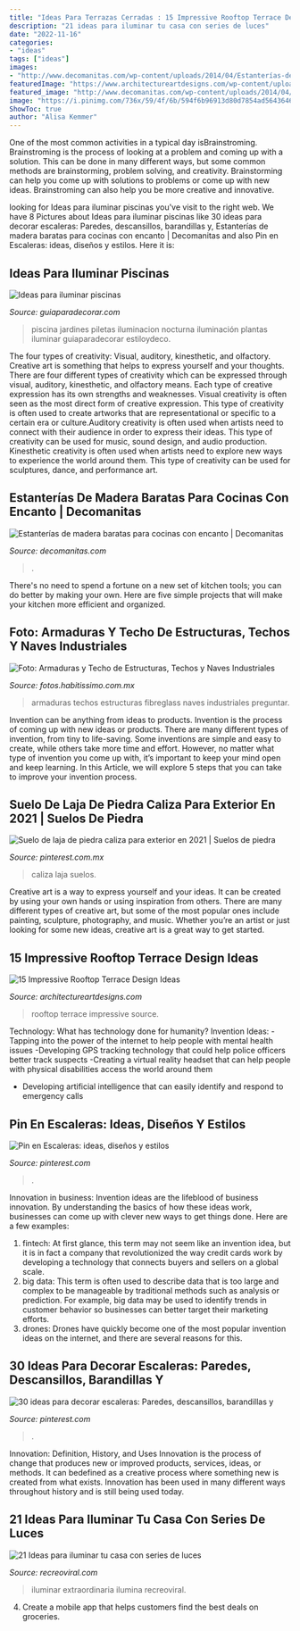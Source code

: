```yaml
---
title: "Ideas Para Terrazas Cerradas : 15 Impressive Rooftop Terrace Design Ideas"
description: "21 ideas para iluminar tu casa con series de luces"
date: "2022-11-16"
categories:
- "ideas"
tags: ["ideas"]
images:
- "http://www.decomanitas.com/wp-content/uploads/2014/04/Estanterías-de-madera-baratas-con-escuadras-para-cocinas-con-encanto-1.jpg"
featuredImage: "https://www.architectureartdesigns.com/wp-content/uploads/2015/02/287-630x420.jpg"
featured_image: "http://www.decomanitas.com/wp-content/uploads/2014/04/Estanterías-de-madera-baratas-con-escuadras-para-cocinas-con-encanto-1.jpg"
image: "https://i.pinimg.com/736x/59/4f/6b/594f6b96913d80d7854ad56436468cd6.jpg"
ShowToc: true
author: "Alisa Kemmer"
---
```



One of the most common activities in a typical day isBrainstroming. Brainstroming is the process of looking at a problem and coming up with a solution. This can be done in many different ways, but some common methods are brainstorming, problem solving, and creativity. Brainstorming can help you come up with solutions to problems or come up with new ideas. Brainstroming can also help you be more creative and innovative.

	

		
looking for Ideas para iluminar piscinas you've visit to the right web. We have 8 Pictures about Ideas para iluminar piscinas like 30 ideas para decorar escaleras: Paredes, descansillos, barandillas y, Estanterías de madera baratas para cocinas con encanto | Decomanitas and also Pin en Escaleras: ideas, diseños y estilos. Here it is:
		
    
## Ideas Para Iluminar Piscinas

<img loading=lazy src="https://www.guiaparadecorar.com/wp-content/uploads/2013/06/iluminacion-nocturna-de-piscinas-05-480x324.jpg" onerror="this.onerror=null;this.src='https://tse1.mm.bing.net/th?id=OIP.p6BsDG6EkdVhLPrOsyz0sgHaE_&amp;pid=15.1';" alt="Ideas para iluminar piscinas">

_Source: guiaparadecorar.com_

>piscina jardines piletas iluminacion nocturna iluminación plantas iluminar guiaparadecorar estiloydeco. 

	

The four types of creativity: Visual, auditory, kinesthetic, and olfactory.
Creative art is something that helps to express yourself and your thoughts. There are four different types of creativity which can be expressed through visual, auditory, kinesthetic, and olfactory means. Each type of creative expression has its own strengths and weaknesses. Visual creativity is often seen as the most direct form of creative expression. This type of creativity is often used to create artworks that are representational or specific to a certain era or culture.Auditory creativity is often used when artists need to connect with their audience in order to express their ideas. This type of creativity can be used for music, sound design, and audio production. Kinesthetic creativity is often used when artists need to explore new ways to experience the world around them. This type of creativity can be used for sculptures, dance, and performance art.

    
## Estanterías De Madera Baratas Para Cocinas Con Encanto | Decomanitas

<img loading=lazy src="http://www.decomanitas.com/wp-content/uploads/2014/04/Estanterías-de-madera-baratas-con-escuadras-para-cocinas-con-encanto-1.jpg" onerror="this.onerror=null;this.src='https://tse3.mm.bing.net/th?id=OIP.Lz9yKpRqqHh6pHv0TcH32QAAAA&amp;pid=15.1';" alt="Estanterías de madera baratas para cocinas con encanto | Decomanitas">

_Source: decomanitas.com_

>. 

	

There's no need to spend a fortune on a new set of kitchen tools; you can do better by making your own. Here are five simple projects that will make your kitchen more efficient and organized.

    
## Foto: Armaduras Y Techo De Estructuras, Techos Y Naves Industriales

<img loading=lazy src="https://mx.habcdn.com/photos/project/medium/armaduras-y-techo-154545.jpg" onerror="this.onerror=null;this.src='https://tse3.mm.bing.net/th?id=OIP.6BZIAbQR2SbzjWdwlMJZNwAAAA&amp;pid=15.1';" alt="Foto: Armaduras y Techo de Estructuras, Techos y Naves Industriales">

_Source: fotos.habitissimo.com.mx_

>armaduras techos estructuras fibreglass naves industriales preguntar. 

	

Invention can be anything from ideas to products.
Invention is the process of coming up with new ideas or products. There are many different types of invention, from tiny to life-saving. Some inventions are simple and easy to create, while others take more time and effort. However, no matter what type of invention you come up with, it’s important to keep your mind open and keep learning. In this Article, we will explore 5 steps that you can take to improve your invention process.

    
## Suelo De Laja De Piedra Caliza Para Exterior En 2021 | Suelos De Piedra

<img loading=lazy src="https://i.pinimg.com/736x/34/e1/cb/34e1cbfe88c3742fca439c2d32c58f0a.jpg" onerror="this.onerror=null;this.src='https://tse3.mm.bing.net/th?id=OIP.NzPtLzih5ffgv_fhSkEXKgHaJ3&amp;pid=15.1';" alt="Suelo de laja de piedra caliza para exterior en 2021 | Suelos de piedra">

_Source: pinterest.com.mx_

>caliza laja suelos. 

	

Creative art is a way to express yourself and your ideas. It can be created by using your own hands or using inspiration from others. There are many different types of creative art, but some of the most popular ones include painting, sculpture, photography, and music. Whether you’re an artist or just looking for some new ideas, creative art is a great way to get started.

    
## 15 Impressive Rooftop Terrace Design Ideas

<img loading=lazy src="https://www.architectureartdesigns.com/wp-content/uploads/2015/02/287-630x420.jpg" onerror="this.onerror=null;this.src='https://tse3.mm.bing.net/th?id=OIP.4UtDHRtufujhWTnK57aIjgHaE8&amp;pid=15.1';" alt="15 Impressive Rooftop Terrace Design Ideas">

_Source: architectureartdesigns.com_

>rooftop terrace impressive source. 

	

Technology: What has technology done for humanity?
Invention Ideas: 
-Tapping into the power of the internet to help people with mental health issues 
-Developing GPS tracking technology that could help police officers better track suspects 
-Creating a virtual reality headset that can help people with physical disabilities access the world around them 
- Developing artificial intelligence that can easily identify and respond to emergency calls

    
## Pin En Escaleras: Ideas, Diseños Y Estilos

<img loading=lazy src="https://i.pinimg.com/736x/29/d2/57/29d257b04b69f0b9b228597d88ce23b3.jpg" onerror="this.onerror=null;this.src='https://tse4.mm.bing.net/th?id=OIP.URt1QcR1XBrEXYfnGbDU4gHaLW&amp;pid=15.1';" alt="Pin en Escaleras: ideas, diseños y estilos">

_Source: pinterest.com_

>. 

	

Innovation in business:
Invention ideas are the lifeblood of business innovation. By understanding the basics of how these ideas work, businesses can come up with clever new ways to get things done. Here are a few examples: 
1. fintech: At first glance, this term may not seem like an invention idea, but it is in fact a company that revolutionized the way credit cards work by developing a technology that connects buyers and sellers on a global scale.
2. big data: This term is often used to describe data that is too large and complex to be manageable by traditional methods such as analysis or prediction. For example, big data may be used to identify trends in customer behavior so businesses can better target their marketing efforts. 
3. drones: Drones have quickly become one of the most popular invention ideas on the internet, and there are several reasons for this.

    
## 30 Ideas Para Decorar Escaleras: Paredes, Descansillos, Barandillas Y

<img loading=lazy src="https://i.pinimg.com/736x/59/4f/6b/594f6b96913d80d7854ad56436468cd6.jpg" onerror="this.onerror=null;this.src='https://tse1.mm.bing.net/th?id=OIP.0o-SN5CaeldFzrnUTck9ywHaJ4&amp;pid=15.1';" alt="30 ideas para decorar escaleras: Paredes, descansillos, barandillas y">

_Source: pinterest.com_

>. 

	

Innovation: Definition, History, and Uses
Innovation is the process of change that produces new or improved products, services, ideas, or methods. It can bedefined as a creative process where something new is created from what exists. Innovation has been used in many different ways throughout history and is still being used today.

    
## 21 Ideas Para Iluminar Tu Casa Con Series De Luces

<img loading=lazy src="https://www.recreoviral.com/wp-content/uploads/2018/09/decoración-con-series-de-luces-recreoviral-3-1-525x700.jpg" onerror="this.onerror=null;this.src='https://tse4.mm.bing.net/th?id=OIP.tO01FsHPYeSqzhHA09wKEgHaJ4&amp;pid=15.1';" alt="21 Ideas para iluminar tu casa con series de luces">

_Source: recreoviral.com_

>iluminar extraordinaria ilumina recreoviral. 

	

4. Create a mobile app that helps customers find the best deals on groceries. 

